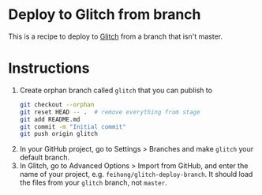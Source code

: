 # Deploy to Glitch from branch

This is a recipe to deploy to [Glitch](https://glitch.com) from a branch that isn't master.

# Instructions

1. Create orphan branch called `glitch` that you can publish to
    ```sh
    git checkout --orphan 
    git reset HEAD -- .  # remove everything from stage
    git add README.md
    git commit -m "Initial commit"
    git push origin glitch
    ```
1. In your GitHub project, go to Settings > Branches and make `glitch` your default branch.
1. In Glitch, go to Advanced Options > Import from GitHub, and enter the name of your project, e.g. `feihong/glitch-deploy-branch`. It should load the files from your `glitch` branch, not `master`.

